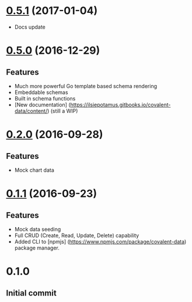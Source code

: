 # [0.5.1](https://github.com/Teradata/covalent/tree/0.5.1) (2017-01-04)
* Docs update

# [0.5.0](https://github.com/Teradata/covalent/tree/0.5.0) (2016-12-29)

## Features
* Much more powerful Go template based schema rendering
* Embeddable schemas
* Built in schema functions
* [New documentation] (https://ilsiepotamus.gitbooks.io/covalent-data/content/) (still a WIP)

# [0.2.0](https://github.com/Teradata/covalent/tree/0.2.0) (2016-09-28)

## Features
* Mock chart data

# [0.1.1](https://github.com/Teradata/covalent/tree/0.1.1) (2016-09-23)

## Features
* Mock data seeding
* Full CRUD (Create, Read, Update, Delete) capability
* Added CLI to [npmjs] (https://www.npmjs.com/package/covalent-data) package manager.

# 0.1.0

## Initial commit
